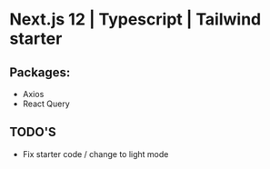 # Next.js **12** | Typescript | Tailwind starter

## Packages:

- Axios
- React Query

## **TODO'S**

- Fix starter code / change to light mode
